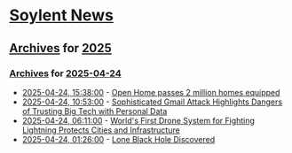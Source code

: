 # [Soylent News](../../../README.md)

## [Archives](../../index.md) for [2025](../index.md)

### [Archives](../../index.md) for [2025-04-24](index.md)

* [2025-04-24, 15:38:00](https://soylentnews.org/article.pl?sid=25/04/23/1521205&from=rss) - [Open Home passes 2 million homes equipped](https://soylentnews.org/article.pl?sid=25/04/23/1521205&from=rss)
* [2025-04-24, 10:53:00](https://soylentnews.org/article.pl?sid=25/04/23/1515240&from=rss) - [Sophisticated Gmail Attack Highlights Dangers of Trusting Big Tech with Personal Data](https://soylentnews.org/article.pl?sid=25/04/23/1515240&from=rss)
* [2025-04-24, 06:11:00](https://soylentnews.org/article.pl?sid=25/04/23/0422241&from=rss) - [World's First Drone System for Fighting Lightning Protects Cities and Infrastructure](https://soylentnews.org/article.pl?sid=25/04/23/0422241&from=rss)
* [2025-04-24, 01:26:00](https://soylentnews.org/article.pl?sid=25/04/23/0353259&from=rss) - [Lone Black Hole Discovered](https://soylentnews.org/article.pl?sid=25/04/23/0353259&from=rss)
